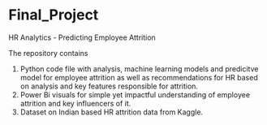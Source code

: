# Final_Project
HR Analytics - Predicting Employee Attrition

The repository contains 
1) Python code file with analysis, machine learning models and predicitve model for employee attrition as well as recommendations for HR based on analysis and key features responsible for attrition.
2) Power Bi visuals for simple yet impactful understanding of employee attrition and key influencers of it.
3) Dataset on Indian based HR attrition data from Kaggle.
